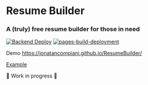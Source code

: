 # Resume Builder

### A (truly) free resume builder for those in need

[![Backend Deploy](https://github.com/jonatancompiani/ResumeBuilder/actions/workflows/azure-webapps-dotnet-core.yml/badge.svg)](https://github.com/jonatancompiani/ResumeBuilder/actions/workflows/azure-webapps-dotnet-core.yml)
[![pages-build-deployment](https://github.com/jonatancompiani/ResumeBuilder/actions/workflows/pages/pages-build-deployment/badge.svg?branch=master)](https://github.com/jonatancompiani/ResumeBuilder/actions/workflows/pages/pages-build-deployment)

Demo
https://jonatancompiani.github.io/ResumeBuilder/

[Example](Docs/john-doe-resume.png)

:construction: Work in progress :construction:
